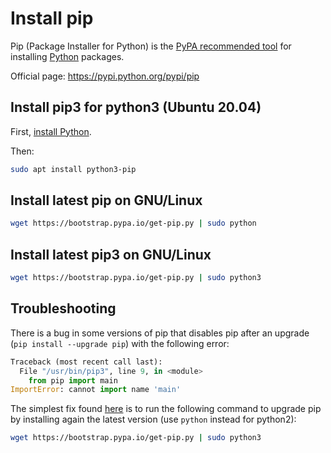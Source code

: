 # Install pip

Pip (Package Installer for Python) is the  [PyPA recommended tool](https://packaging.python.org/current/) for installing [Python](install-python.md) packages.

Official page: <https://pypi.python.org/pypi/pip>

## Install pip3 for python3 (Ubuntu 20.04)

First, [install Python](install-python.md).

Then:

```bash
sudo apt install python3-pip
```

## Install latest pip on GNU/Linux

```bash
wget https://bootstrap.pypa.io/get-pip.py | sudo python
```

## Install latest pip3 on GNU/Linux

```bash
wget https://bootstrap.pypa.io/get-pip.py | sudo python3
```

## Troubleshooting

There is a bug in some versions of pip that disables pip after an upgrade (`pip install --upgrade pip`) with the following error:

```python
Traceback (most recent call last):
  File "/usr/bin/pip3", line 9, in <module>
    from pip import main
ImportError: cannot import name 'main'
```

The simplest fix found [here](https://github.com/pypa/pip/issues/5240#issuecomment-381677898) is to run the following command to upgrade pip by installing again the latest version (use `python` instead for python2):

```bash
wget https://bootstrap.pypa.io/get-pip.py | sudo python3
```
